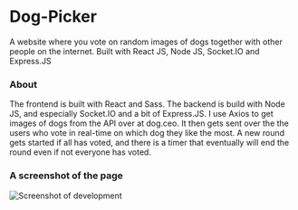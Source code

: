# Dog-Picker
 A website where you vote on random images of dogs together with other people on the internet. Built with React JS, Node JS, Socket.IO and Express.JS

### About
The frontend is built with React and Sass. The backend is build with Node JS, and especially Socket.IO and a bit of Express.JS. I use Axios to get images of dogs from the API over at dog.ceo. It then gets sent over the the users who vote in real-time on which dog they like the most. A new round gets started if all has voted, and there is a timer that eventually will end the round even if not everyone has voted. 

### A screenshot of the page
![Screenshot of development](./dog_screenshot.png)